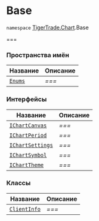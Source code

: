 # Base

`namespace` [TigerTrade.Chart](../../../).Base

\===

### Пространства имён

| Название          | Описание |
| ----------------- | -------- |
| [`Enums`](enums/) | _===_    |

### Интерфейсы

| Название                                 | Описание |
| ---------------------------------------- | -------- |
| [`IChartCanvas`](ichartcanvas.cs.md)     | _===_    |
| [`IChartPeriod`](ichartperiod.cs.md)     | _===_    |
| [`IChartSettings`](ichartsettings.cs.md) | _===_    |
| [`IChartSymbol`](ichartsymbol.cs.md)     | _===_    |
| [`IChartTheme`](icharttheme.cs.md)       | _===_    |

### Классы

| Название                         | Описание |
| -------------------------------- | -------- |
| [`ClientInfo`](clientinfo.cs.md) | _===_    |
